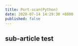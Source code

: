 ```yaml
---
title: Port-scan(Python)
date: 2020-07-14 14:29:30 +0800
published: false
---
```


## sub-article test 